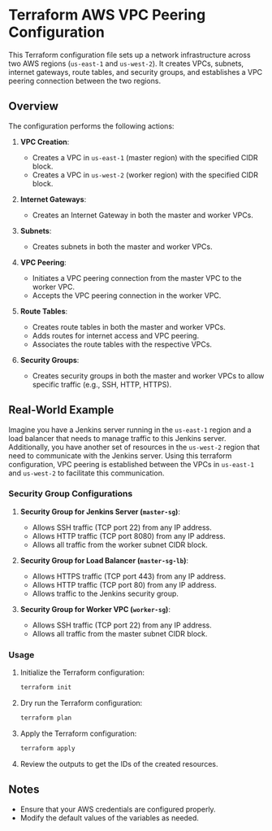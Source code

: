 # Terraform AWS VPC Peering Configuration

This Terraform configuration file sets up a network infrastructure across two AWS regions (`us-east-1` and `us-west-2`). It creates VPCs, subnets, internet gateways, route tables, and security groups, and establishes a VPC peering connection between the two regions.

## Overview

The configuration performs the following actions:

1. **VPC Creation**:
   - Creates a VPC in `us-east-1` (master region) with the specified CIDR block.
   - Creates a VPC in `us-west-2` (worker region) with the specified CIDR block.

2. **Internet Gateways**:
   - Creates an Internet Gateway in both the master and worker VPCs.

3. **Subnets**:
   - Creates subnets in both the master and worker VPCs.

4. **VPC Peering**:
   - Initiates a VPC peering connection from the master VPC to the worker VPC.
   - Accepts the VPC peering connection in the worker VPC.

5. **Route Tables**:
   - Creates route tables in both the master and worker VPCs.
   - Adds routes for internet access and VPC peering.
   - Associates the route tables with the respective VPCs.

6. **Security Groups**:
   - Creates security groups in both the master and worker VPCs to allow specific traffic (e.g., SSH, HTTP, HTTPS).

## Real-World Example

Imagine you have a Jenkins server running in the `us-east-1` region and a load balancer that needs to manage traffic to this Jenkins server. Additionally, you have another set of resources in the `us-west-2` region that need to communicate with the Jenkins server. Using this terraform configuration, VPC peering is established between the VPCs in `us-east-1` and `us-west-2` to facilitate this communication.

### Security Group Configurations

1. **Security Group for Jenkins Server (`master-sg`)**:
   - Allows SSH traffic (TCP port 22) from any IP address.
   - Allows HTTP traffic (TCP port 8080) from any IP address.
   - Allows all traffic from the worker subnet CIDR block.

2. **Security Group for Load Balancer (`master-sg-lb`)**:
   - Allows HTTPS traffic (TCP port 443) from any IP address.
   - Allows HTTP traffic (TCP port 80) from any IP address.
   - Allows traffic to the Jenkins security group.

3. **Security Group for Worker VPC (`worker-sg`)**:
   - Allows SSH traffic (TCP port 22) from any IP address.
   - Allows all traffic from the master subnet CIDR block.

### Usage

1. Initialize the Terraform configuration:
   ```sh
   terraform init

2. Dry run the Terraform configuration:
   ```sh
   terraform plan

3. Apply the Terraform configuration:
   ```sh
   terraform apply

4. Review the outputs to get the IDs of the created resources.

## Notes

- Ensure that your AWS credentials are configured properly.
- Modify the default values of the variables as needed.